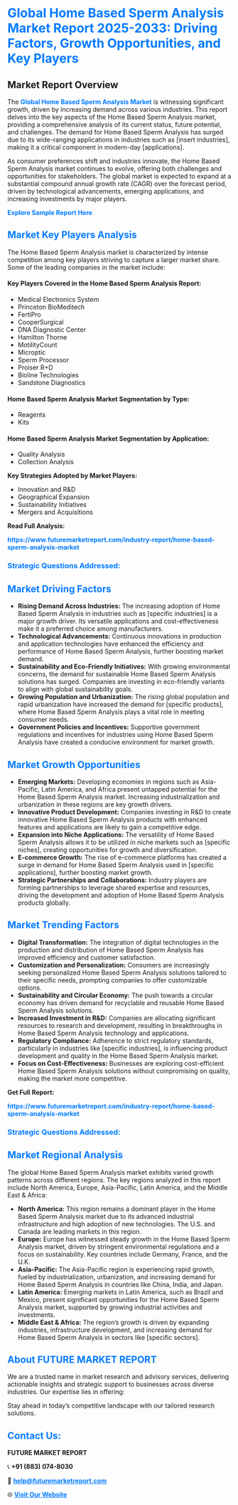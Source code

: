 <h1 style="color: #007BFF;">Global Home Based Sperm Analysis Market Report 2025-2033: Driving Factors, Growth Opportunities, and Key Players</h1>

<section id="overview">
<h2>Market Report Overview</h2>
<p>The <a href="https://www.futuremarketreport.com/industry-report/home-based-sperm-analysis-market" style="color: #007BFF; text-decoration: none;"><strong>Global Home Based Sperm Analysis Market</strong></a> is witnessing significant growth, driven by increasing demand across various industries. This report delves into the key aspects of the Home Based Sperm Analysis market, providing a comprehensive analysis of its current status, future potential, and challenges. The demand for Home Based Sperm Analysis has surged due to its wide-ranging applications in industries such as [insert industries], making it a critical component in modern-day [applications].</p>
<p>As consumer preferences shift and industries innovate, the Home Based Sperm Analysis market continues to evolve, offering both challenges and opportunities for stakeholders. The global market is expected to expand at a substantial compound annual growth rate (CAGR) over the forecast period, driven by technological advancements, emerging applications, and increasing investments by major players.</p>
</section>

<section id="overview">
<p><a href="https://www.futuremarketreport.com/request-sample/reportId=77681" style="color: #007BFF; text-decoration: none;"><strong>Explore Sample Report Here</strong></a></p>
</section>

<section id="key-players">
<h2 style="color: #007BFF;">Market Key Players Analysis</h2>
<p>The Home Based Sperm Analysis market is characterized by intense competition among key players striving to capture a larger market share. Some of the leading companies in the market include:</p>
<h4>Key Players Covered in the Home Based Sperm Analysis Report:</h4>
<ul><li>Medical Electronics System</li><li>Princeton BioMeditech</li><li>FertiPro</li><li>CooperSurgical</li><li>DNA Diagnostic Center</li><li>Hamilton Thorne</li><li>MotilityCount</li><li>Microptic</li><li>Sperm Processor</li><li>Proiser R+D</li><li>Bioline Technologies</li><li>Sandstone Diagnostics</li></ul>
<h4>Home Based Sperm Analysis Market Segmentation by Type:</h4>
<ul><li>Reagents</li><li>Kits</li></ul>

<h4>Home Based Sperm Analysis Market Segmentation by Application:</h4>
<ul><li>Quality Analysis</li><li>Collection Analysis</li></ul>
<p><strong>Key Strategies Adopted by Market Players:</strong></p>
<ul>
<li>Innovation and R&D</li>
<li>Geographical Expansion</li>
<li>Sustainability Initiatives</li>
<li>Mergers and Acquisitions</li>
</ul>
</section>

<section>
<p><strong>Read Full Analysis: </strong></p><a href="https://www.futuremarketreport.com/industry-report/home-based-sperm-analysis-market" style="color: #007BFF; text-decoration: none;"><strong>https://www.futuremarketreport.com/industry-report/home-based-sperm-analysis-market</strong></a>
<h3 style="color: #007BFF;">Strategic Questions Addressed:</h3>
</section>

<section id="driving-factors">
<h2 style="color: #007BFF;">Market Driving Factors</h2>
<ul>
<li><strong>Rising Demand Across Industries:</strong> The increasing adoption of Home Based Sperm Analysis in industries such as [specific industries] is a major growth driver. Its versatile applications and cost-effectiveness make it a preferred choice among manufacturers.</li>
<li><strong>Technological Advancements:</strong> Continuous innovations in production and application technologies have enhanced the efficiency and performance of Home Based Sperm Analysis, further boosting market demand.</li>
<li><strong>Sustainability and Eco-Friendly Initiatives:</strong> With growing environmental concerns, the demand for sustainable Home Based Sperm Analysis solutions has surged. Companies are investing in eco-friendly variants to align with global sustainability goals.</li>
<li><strong>Growing Population and Urbanization:</strong> The rising global population and rapid urbanization have increased the demand for [specific products], where Home Based Sperm Analysis plays a vital role in meeting consumer needs.</li>
<li><strong>Government Policies and Incentives:</strong> Supportive government regulations and incentives for industries using Home Based Sperm Analysis have created a conducive environment for market growth.</li>
</ul>
</section>

<section id="growth-opportunities">
<h2 style="color: #007BFF;">Market Growth Opportunities</h2>
<ul>
<li><strong>Emerging Markets:</strong> Developing economies in regions such as Asia-Pacific, Latin America, and Africa present untapped potential for the Home Based Sperm Analysis market. Increasing industrialization and urbanization in these regions are key growth drivers.</li>
<li><strong>Innovative Product Development:</strong> Companies investing in R&D to create innovative Home Based Sperm Analysis products with enhanced features and applications are likely to gain a competitive edge.</li>
<li><strong>Expansion into Niche Applications:</strong> The versatility of Home Based Sperm Analysis allows it to be utilized in niche markets such as [specific niches], creating opportunities for growth and diversification.</li>
<li><strong>E-commerce Growth:</strong> The rise of e-commerce platforms has created a surge in demand for Home Based Sperm Analysis used in [specific applications], further boosting market growth.</li>
<li><strong>Strategic Partnerships and Collaborations:</strong> Industry players are forming partnerships to leverage shared expertise and resources, driving the development and adoption of Home Based Sperm Analysis products globally.</li>
</ul>
</section>

<section id="trending-factors">
<h2 style="color: #007BFF;">Market Trending Factors</h2>
<ul>
<li><strong>Digital Transformation:</strong> The integration of digital technologies in the production and distribution of Home Based Sperm Analysis has improved efficiency and customer satisfaction.</li>
<li><strong>Customization and Personalization:</strong> Consumers are increasingly seeking personalized Home Based Sperm Analysis solutions tailored to their specific needs, prompting companies to offer customizable options.</li>
<li><strong>Sustainability and Circular Economy:</strong> The push towards a circular economy has driven demand for recyclable and reusable Home Based Sperm Analysis solutions.</li>
<li><strong>Increased Investment in R&D:</strong> Companies are allocating significant resources to research and development, resulting in breakthroughs in Home Based Sperm Analysis technology and applications.</li>
<li><strong>Regulatory Compliance:</strong> Adherence to strict regulatory standards, particularly in industries like [specific industries], is influencing product development and quality in the Home Based Sperm Analysis market.</li>
<li><strong>Focus on Cost-Effectiveness:</strong> Businesses are exploring cost-efficient Home Based Sperm Analysis solutions without compromising on quality, making the market more competitive.</li>
</ul>
</section>

<section>
<p><strong>Get Full Report: </strong></p><a href="https://www.futuremarketreport.com/industry-report/home-based-sperm-analysis-market" style="color: #007BFF; text-decoration: none;"><strong>https://www.futuremarketreport.com/industry-report/home-based-sperm-analysis-market</strong></a>
<h3 style="color: #007BFF;">Strategic Questions Addressed:</h3>
</section>


<section id="regional-analysis">
<h2 style="color: #007BFF;">Market Regional Analysis</h2>
<p>The global Home Based Sperm Analysis market exhibits varied growth patterns across different regions. The key regions analyzed in this report include North America, Europe, Asia-Pacific, Latin America, and the Middle East & Africa:</p>
<ul>
<li><strong>North America:</strong> This region remains a dominant player in the Home Based Sperm Analysis market due to its advanced industrial infrastructure and high adoption of new technologies. The U.S. and Canada are leading markets in this region.</li>
<li><strong>Europe:</strong> Europe has witnessed steady growth in the Home Based Sperm Analysis market, driven by stringent environmental regulations and a focus on sustainability. Key countries include Germany, France, and the U.K.</li>
<li><strong>Asia-Pacific:</strong> The Asia-Pacific region is experiencing rapid growth, fueled by industrialization, urbanization, and increasing demand for Home Based Sperm Analysis in countries like China, India, and Japan.</li>
<li><strong>Latin America:</strong> Emerging markets in Latin America, such as Brazil and Mexico, present significant opportunities for the Home Based Sperm Analysis market, supported by growing industrial activities and investments.</li>
<li><strong>Middle East & Africa:</strong> The region’s growth is driven by expanding industries, infrastructure development, and increasing demand for Home Based Sperm Analysis in sectors like [specific sectors].</li>
</ul>
</section>

<footer>
<h2 style="color: #007BFF;">About FUTURE MARKET REPORT</h2>
<p>We are a trusted name in market research and advisory services, delivering actionable insights and strategic support to businesses across diverse industries. Our expertise lies in offering:</p>

<p>Stay ahead in today’s competitive landscape with our tailored research solutions.</p>

<h2 style="color: #007BFF;">Contact Us:</h2>
<p><strong>FUTURE MARKET REPORT</strong></p>
<p>📞 <strong>+91 (883) 074-8030</strong></p>
<p>📧 <strong><a href="mailto:help@futuremarketreport.com" style="color: #007BFF;">help@futuremarketreport.com</a></strong></p>
<p>🌐 <strong><a href="https://www.futuremarketreport.com/" style="color: #007BFF;">Visit Our Website</a></strong></p>
</footer>